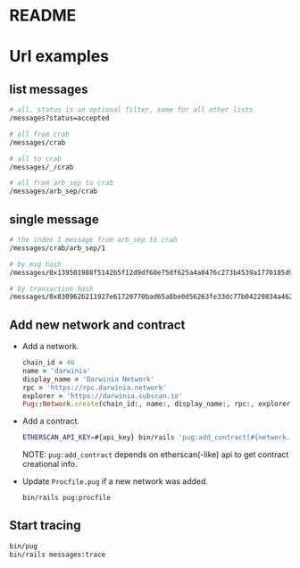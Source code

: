 # README

# Url examples
## list messages
```bash
# all, status is an optional filter, same for all other lists
/messages?status=accepted 

# all from crab
/messages/crab 

# all to crab
/messages/_/crab 

# all from arb_sep to crab
/messages/arb_sep/crab 
```

## single message

```bash
# the index 1 message from arb_sep to crab
/messages/crab/arb_sep/1 

# by msg hash
/messages/0x139501988f5142b5f12d9df60e75df625a4a0476c273b4539a1770185d92bd46 

# by transaction hash
/messages/0x830962b211927e61720770bad65a8be0d56263fe33dc77b04229834a462b2f83 
```

## Add new network and contract
* Add a network.
   ```ruby
   chain_id = 46
   name = 'darwinia'
   display_name = 'Darwinia Network'
   rpc = 'https://rpc.darwinia.network'
   explorer = 'https://darwinia.subscan.io'
   Pug::Network.create(chain_id:, name:, display_name:, rpc:, explorer:, scan_span: 2000)
   ```

* Add a contract.  
   ```bash
   ETHERSCAN_API_KEY=#{api_key} bin/rails 'pug:add_contract[#{network.chain_id},#{contract_address}]' --trace
   ```
   NOTE: `pug:add_contract` depends on etherscan(-like) api to get contract creational info.  

* Update `Procfile.pug` if a new network was added.
   ```bash
   bin/rails pug:procfile
   ```

## Start tracing

```bash
bin/pug
bin/rails messages:trace
```
